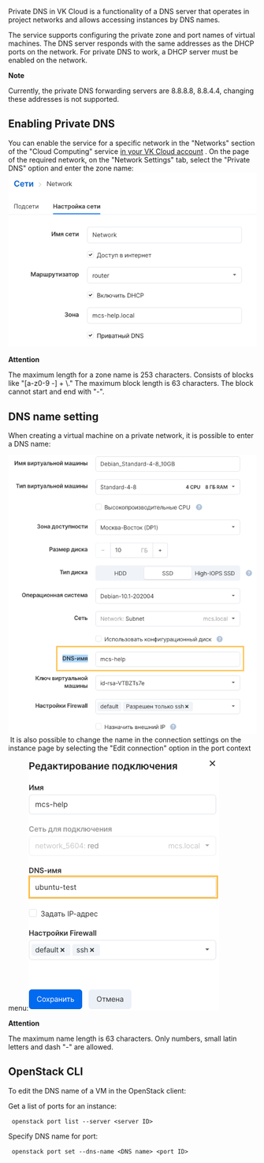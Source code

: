 Private DNS in VK Cloud is a functionality of a DNS server that operates in project networks and allows accessing instances by DNS names.

The service supports configuring the private zone and port names of virtual machines. The DNS server responds with the same addresses as the DHCP ports on the network. For private DNS to work, a DHCP server must be enabled on the network.

**Note**

Currently, the private DNS forwarding servers are 8.8.8.8, 8.8.4.4, changing these addresses is not supported.

## Enabling Private DNS

You can enable the service for a specific network in the "Networks" section of the "Cloud Computing" service [in your VK Cloud account](https://mcs.mail.ru/app/services/server/networks/) . On the page of the required network, on the "Network Settings" tab, select the "Private DNS" option and enter the zone name:![](./assets/1598286541418-snimok-ekrana-2020-08-24-v-19.28.34.png)

**Attention**

The maximum length for a zone name is 253 characters. Consists of blocks like "[a-z0-9 -] + \\." The maximum block length is 63 characters. The block cannot start and end with "-".

## DNS name setting

When creating a virtual machine on a private network, it is possible to enter a DNS name:

![](./assets/1598306492093-1598306492093.png) It is also possible to change the name in the connection settings on the instance page by selecting the "Edit connection" option in the port context menu:![](./assets/1598306656792-1598306656792.png)

**Attention**

The maximum name length is 63 characters. Only numbers, small latin letters and dash "-" are allowed.

## OpenStack CLI

To edit the DNS name of a VM in the OpenStack client:

Get a list of ports for an instance:

```
 openstack port list --server <server ID>
```

Specify DNS name for port:

```
 openstack port set --dns-name <DNS name> <port ID>
```
